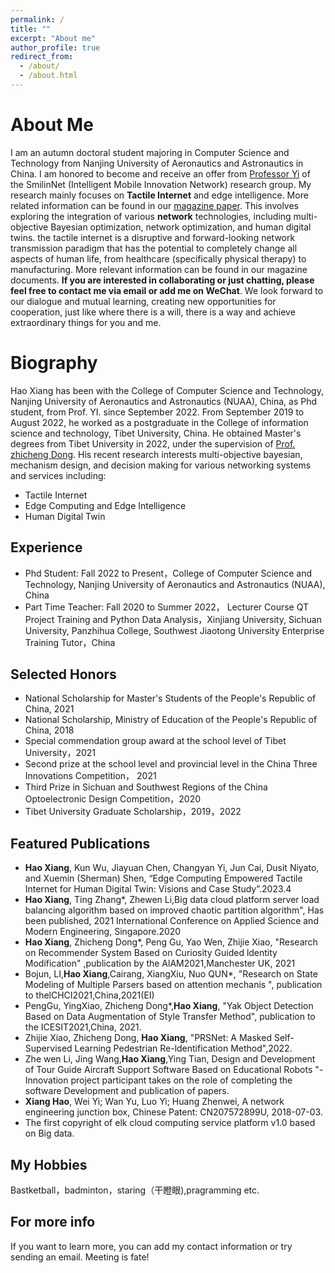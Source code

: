 ```yaml
---
permalink: /
title: ""
excerpt: "About me"
author_profile: true
redirect_from: 
  - /about/
  - /about.html
---
```

About Me
======
I am an autumn doctoral student majoring in Computer Science and Technology from Nanjing University of Aeronautics and Astronautics in China. I am honored to become and receive an offer from [Professor Yi](https://www.smilinnet.com/changyan/) of the SmilinNet (Intelligent Mobile 
Innovation Network) research group. My research mainly focuses on **Tactile Internet** and edge intelligence. More related information can be found in our [magazine paper](https://arxiv.org/pdf/2304.07454.pdf). This involves exploring the integration of various **network** technologies, 
including multi-objective Bayesian optimization, network optimization, and human digital twins. the tactile internet is a disruptive and forward-looking network transmission paradigm that has the potential to completely change all aspects of human life, from healthcare (specifically 
physical therapy) to manufacturing. More relevant information can be found in our magazine documents. **If you are interested in collaborating or just chatting, please feel free to contact me via email or add me on WeChat**. We look forward to our dialogue and mutual learning, creating new opportunities for cooperation, just like where there is a will, there is a way and achieve extraordinary things for you and me.  

Biography
======
Hao Xiang has been with the College of Computer Science and Technology, Nanjing University of Aeronautics and Astronautics (NUAA), China, as Phd student, from Prof. YI. since September 2022. From September 2019 to August 2022, he worked as a postgraduate in the College of information science and technology, Tibet University, China. He obtained Master's degrees from Tibet University in 2022, under the supervision of [Prof. zhicheng Dong](https://www.tuatrc.com:2021/). His recent research interests multi-objective bayesian, mechanism design, and decision making for various networking systems and services including:
  - Tactile Internet
  - Edge Computing and Edge Intelligence
  - Human Digital Twin

Experience
------
 - Phd Student: Fall 2022 to Present，College of Computer Science and Technology, Nanjing University of Aeronautics and Astronautics (NUAA), China
 - Part Time Teacher: Fall 2020 to Summer 2022， Lecturer Course QT Project Training and Python Data Analysis，Xinjiang University, Sichuan University, Panzhihua College, Southwest Jiaotong University Enterprise Training Tutor，China
   
Selected Honors
------
 - National Scholarship for Master's Students of the People's Republic of China, 2021
 - National Scholarship, Ministry of Education of the People's Republic of China, 2018
 - Special commendation group award at the school level of Tibet University，2021
 - Second prize at the school level and provincial level in the China Three Innovations Competition， 2021
 - Third Prize in Sichuan and Southwest Regions of the China Optoelectronic Design Competition，2020
 - Tibet University Graduate Scholarship，2019，2022

Featured Publications
------
- **Hao Xiang**, Kun Wu, Jiayuan Chen, Changyan Yi, Jun Cai, Dusit Niyato, and Xuemin (Sherman) Shen, “Edge Computing Empowered Tactile Internet for Human Digital Twin: Visions and Case Study”.2023.4
- **Hao Xiang**, Ting Zhang*, Zhewen Li,Big data cloud platform server load balancing algorithm based on improved chaotic partition algorithm", Has been published, 2021 International Conference on Applied Science and Modern Engineering, Singapore.2020
- **Hao Xiang**, Zhicheng Dong*, Peng Gu, Yao Wen, Zhijie Xiao, "Research on Recommender System Based on Curiosity Guided ldentity Modification" ,publication by the AlAM2021,Manchester UK, 2021
- Bojun, LI,**Hao Xiang**,Cairang, XiangXiu, Nuo QUN*, "Research on State Modeling of Multiple Parsers based on attention mechanis ", publication to thelCHCI2021,China,2021(EI)
- PengGu, YingXiao, Zhicheng Dong*,**Hao Xiang**, "Yak Object Detection Based on Data Augmentation of Style Transfer Method", publication to the ICESIT2021,China, 2021.
- Zhijie Xiao, Zhicheng Dong, **Hao Xiang**, "PRSNet: A Masked Self-Supervised Learning Pedestrian Re-ldentification Method",2022.
- Zhe wen Li, Jing Wang,**Hao Xiang**,Ying Tian, Design and Development of Tour Guide Aircraft Support Software Based on Educational Robots "- Innovation project participant takes on the role of completing the software Development and publication of papers.
- **Xiang Hao**, Wei Yi; Wan Yu, Luo Yi; Huang Zhenwei, A network engineering junction box, Chinese Patent: CN207572899U, 2018-07-03.
- The first copyright of elk cloud computing service platform v1.0 based on Big data.

My Hobbies
------
Bastketball，badminton，staring（干瞪眼),pragramming etc.

For more info
------
If you want to learn more, you can add my contact information or try sending an email. Meeting is fate!
